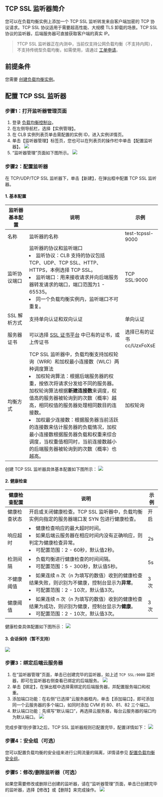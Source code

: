 ## TCP SSL 监听器简介
您可以在负载均衡实例上添加一个 TCP SSL 监听转发来自客户端加密的 TCP 协议请求。TCP SSL 协议适用于需要超高性能、大规模 TLS 卸载的场景。TCP SSL 协议的监听器，后端服务器可直接获取客户端的真实 IP。
>?TCP SSL 监听器正在内测中，当前仅支持公网负载均衡（不支持内网），不支持传统型负载均衡，如需使用，请通过  [工单申请](https://console.cloud.tencent.com/workorder/category/create?level1_id=6&level2_id=163&level1_name=%E8%AE%A1%E7%AE%97%E4%B8%8E%E7%BD%91%E7%BB%9C&level2_name=%E8%B4%9F%E8%BD%BD%E5%9D%87%E8%A1%A1%20LB)。

## 前提条件
您需要 [创建负载均衡实例](https://cloud.tencent.com/document/product/214/6149)。

## 配置 TCP SSL 监听器
### 步骤1：打开监听器管理页面
1. 登录 [负载均衡控制台](https://console.cloud.tencent.com/clb)。
2. 在左侧导航栏，选择【实例管理】。
3. 在 CLB 实例列表页单击需配置的实例 ID，进入实例详情页。
4. 单击【监听器管理】标签页，您也可以在列表页的操作栏中单击【配置监听器】。
![](https://main.qcloudimg.com/raw/376f020caf12788e492e7f7300465ea8.png)
5. “监听器管理”页面如下图所示。
![](https://main.qcloudimg.com/raw/8b20cb5510626c49860d5e67c1f2c736.png)

### 步骤2：配置监听器
在 TCP/UDP/TCP SSL 监听器下，单击【新建】，在弹出框中配置 TCP SSL 监听器。
#### 1. 基本配置
<table>
<thead>
<tr>
<th width="15%">监听器基本配置</th>
<th width="70%">说明</th>
<th width="15%">示例</th>
</tr>
</thead>
<tbody><tr>
<td>名称</td>
<td>监听器的名称</td>
<td><span>test-tcpssl-9000&nbsp;&nbsp;&nbsp;&nbsp;</span></td>
</tr>
<tr>
<td>监听协议端口</td>
<td>监听器的协议和监听端口<br><li>监听协议：CLB 支持的协议包括 TCP、UDP、TCP SSL、HTTP、HTTPS，本例选择 TCP SSL。</li><li>监听端口：用来接收请求并向后端服务器转发请求的端口，端口范围为1 - 65535。</li><li>同一个负载均衡实例内，监听端口不可重复。</li></td>
<td>TCP SSL:9000</td>
</tr>
<tr>
<td>SSL 解析方式</td>
<td>支持单向认证和双向认证</td>
<td>单向认证</td>
</tr>
<tr>
<td>服务器证书</td>
<td>可以选择 <a href="https://console.cloud.tencent.com/ssl">SSL 证书平台</a> 中已有的证书，或上传证书</td>
<td>选择已有的证书 cc/UzxFoXsE</td>
</tr>
<tr>
<td>均衡方式</td>
<td>TCP SSL 监听器中，负载均衡支持加权轮询（WRR）和加权最小连接数（WLC）两种调度算法 <br><li>加权轮询算法：根据后端服务器的权重，按依次将请求分发给不同的服务器。加权轮询算法根据<strong>新建连接数</strong>来调度，权值高的服务器被轮询到的次数（概率）越高，相同权值的服务器处理相同数目的连接数。</li><li>加权最少连接数：根据服务器当前活跃的连接数来估计服务器的负载情况，加权最小连接数根据服务器负载和权重来综合调度，当权重值相同时，当前连接数越小的后端服务器被轮询到的次数（概率）也越高。</li></td>
<td>加权轮询</td>
</tr>
</tbody></table>

创建 TCP SSL 监听器具体基本配置如下图所示：
![](https://main.qcloudimg.com/raw/292b6d97cc864b901fe24c33f8cb1249.png)

#### 2. 健康检查
| 健康检查配置    | 说明                    | 示例                                |
| ------- | ------------------------ | ---------------------------------------- |
| 健康检查状态 | 开启或关闭健康检查。TCP SSL 监听器中，负载均衡实例向指定的服务器端口发 SYN 包进行健康检查。 | 开启 |
| 响应超时 | <li> 健康检查响应的最大超时时间。</li><li>如果后端云服务器在相应时间内没有正确响应，则判定为健康检查异常。</li><li>可配置范围：2 - 60秒，默认值2秒。</li> | 2s |
| 检测间隔 | <li>负载均衡进行健康检查的时间间隔。</li><li>可配置范围：5 - 300秒，默认值5秒。</li> | 5s |
| 不健康阈值 | <li>如果连续 n 次（n 为填写的数值）收到的健康检查结果失败，则识别为不健康，控制台显示为**异常**。</li><li>可配置范围：2 - 10次，默认值3次。</li> | 3次 |
| 健康阈值 |<li>如果连续 n 次（n 为填写的数值）收到的健康检查结果为成功，则识别为健康，控制台显示为**健康**。</li><li>可配置范围：2 - 10次，默认值3次。 </li> | 3次 |

健康检查具体配置如下图所示：
![](https://main.qcloudimg.com/raw/373dba1c1f3564c708d87c1444184b70.png)

#### 3. 会话保持（暂不支持）
![](https://main.qcloudimg.com/raw/ae0886790d14e2fe8487dd309b31d9a2.png)

### 步骤3：绑定后端云服务器
1. 在“监听器管理”页面，单击已创建完毕的监听器，如上述 `TCP SSL:9000` 监听器，即可在监听器右侧查看已绑定的后端服务。
![](https://main.qcloudimg.com/raw/c22b487fabac14489a521e5573b444b0.png)
2. 单击【绑定】，在弹出框中选择需绑定的后端服务器，并配置服务端口和权重。
 1. 添加端口功能：在右侧“已选择”云服务器框内，单击【添加端口】，即可添加同一个云服务器的多个端口，如同时添加 CVM 的 80、81、82 三个端口。
 2. 默认端口功能：先填写“默认端口”，再选择云服务器，每台云服务器的端口均为默认端口。
![](https://main.qcloudimg.com/raw/e0ef33bc1e3de8bd048f22b046dd2d50.png)

完成步骤1到步骤3之后，TCP SSL 监听器规则已配置完毕，配置详情如下：
![](https://main.qcloudimg.com/raw/a217130cfbaf64d92c9e42d1a07eaccc.png)

### 步骤4：安全组（可选）
您可以配置负载均衡的安全组来进行公网流量的隔离，详情请参见 [配置负载均衡安全组](https://cloud.tencent.com/document/product/214/14733)。

### 步骤5：修改/删除监听器（可选）
如果您需要修改或删除已创建的监听器，请在“监听器管理”页面，单击已创建完毕的监听器，选择【修改】或【删除】来完成操作。
![](https://main.qcloudimg.com/raw/13cde6cfce64bff29f81ecdeaa43545a.png)
